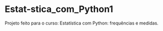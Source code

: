 # Estat-stica_com_Python1
Projeto feito para o curso: Estatística com Python: frequências e medidas.
